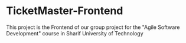 # TicketMaster-Frontend
This project is the Frontend of our group project for the "Agile Software Development" course in Sharif University of Technology
